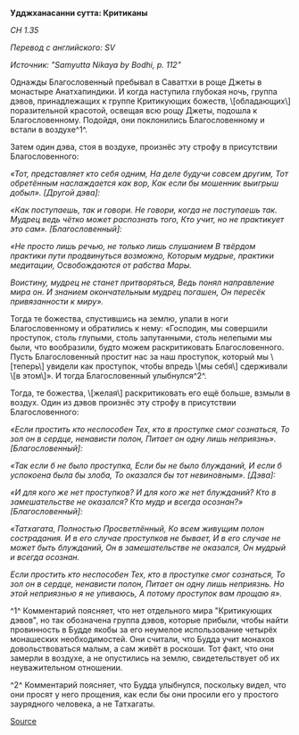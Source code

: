 **Удджханасанни сутта: Критиканы**

*СН 1\.35*

*Перевод с английского: SV*

*Источник: "Samyutta Nikaya by Bodhi, p\. 112"*

Однажды Благословенный пребывал в Саваттхи в роще Джеты в монастыре Анатхапиндики\. И когда наступила глубокая ночь, группа дэвов, принадлежащих к группе Критикующих божеств, \\[обладающих\\] поразительной красотой, освещая всю рощу Джеты, подошла к Благословенному\. Подойдя, они поклонились Благословенному и встали в воздухе^1^\.

Затем один дэва, стоя в воздухе, произнёс эту строфу в присутствии Благословенного:

*«Тот, представляет кто себя одним,*
*На деле будучи совсем другим,*
*Тот обретённым наслаждается как вор,*
*Как если бы мошенник выигрыш добыл»\. \[Другой дэва\]:*

*«Как поступаешь, так и говори\.*
*Не говори, когда не поступаешь так\.*
*Мудрец ведь чётко может распознать того,*
*Кто учит, но не практикует это сам»\. \[Благословенный\]:*

*«Не просто лишь речью, не только лишь слушанием*
*В твёрдом практики пути продвинуться возможно,*
*Которым мудрые, практики медитации,*
*Освобождаются от рабства Мары\.*

*Воистину, мудрец не станет притворяться,*
*Ведь понял направление мира он\.*
*И знанием окончательным мудрец погашен,*
*Он пересёк привязанности к миру»\.*

Тогда те божества, спустившись на землю, упали в ноги Благословенному и обратились к нему: «Господин, мы совершили проступок, столь глупыми, столь запутанными, столь нелепыми мы были, что вообразили, будто можем раскритиковать Благословенного\. Пусть Благословенный простит нас за наш проступок, который мы \\[теперь\\] увидели как проступок, чтобы впредь \\[мы себя\\] сдерживали \\[в этом\\]»\. И тогда Благословенный улыбнулся^2^\.

Тогда, те божества, \\[желая\\] раскритиковать его ещё больше, взмыли в воздух\. Один из дэвов произнёс эту строфу в присутствии Благословенного:

*«Если простить кто неспособен*
*Тех, кто в проступке смог сознаться,*
*То зол он в сердце, ненависти полон,*
*Питает он одну лишь неприязнь»\. \[Благословенный\]:*

*«Так если б не было проступка,*
*Если бы не было блужданий,*
*И если б успокоена была бы злоба,*
*То оказался бы тот невиновным»\. \[Дэва\]:*

*«И для кого же нет проступков?*
*И для кого же нет блужданий?*
*Кто в замешательстве не оказался?*
*Кто мудр и всегда осознан?» \[Благословенный\]:*

*«Татхагата, Полностью Просветлённый,*
*Ко всем живущим полон сострадания\.*
*И в его случае проступков не бывает,*
*И в его случае не может быть блужданий,*
*Он в замешательстве не оказался,*
*Он мудрый и всегда осознан\.*

*Если простить кто неспособен*
*Тех, кто в проступке смог сознаться,*
*То зол он в сердце, ненависти полон,*
*Питает он одну лишь неприязнь\.*
*Но этой неприязнью я не упиваюсь,*
*А потому проступок вам прощаю я»\.*

^1^ Комментарий поясняет, что нет отдельного мира "Критикующих дэвов", но так обозначена группа дэвов, которые прибыли, чтобы найти провинность в Будде якобы за его неумелое использование четырёх монашеских необходимостей\. Они считали, что Будда учит монахов довольствоваться малым, а сам живёт в роскоши\. Тот факт, что они замерли в воздухе, а не опустились на землю, свидетельствует об их неуважительном отношении\.

^2^ Комментарий поясняет, что Будда улыбнулся, поскольку видел, что они просят у него прощения, как если бы они просили его у простого заурядного человека, а не Татхагаты\.

[Source](https://www\.theravada\.ru/Teaching/Canon/Suttanta/Texts/sn1_35\-ujjhanasanni\-sutta\-sv\.htm)